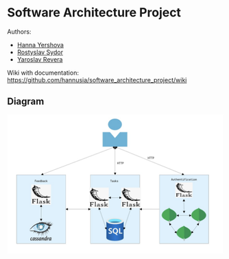 # Software Architecture Project
Authors:
* [Hanna Yershova](https://github.com/hannusia)
* [Rostyslav Sydor](https://github.com/rostyslav-sydor)
* [Yaroslav Revera](https://github.com/archy-co)

Wiki with documentation: https://github.com/hannusia/software_architecture_project/wiki

## Diagram

![alt text](https://github.com/hannusia/software_architecture_project/blob/main/images/diagram.JPG)
